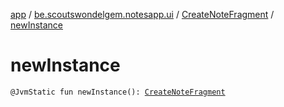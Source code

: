 [app](../../index.md) / [be.scoutswondelgem.notesapp.ui](../index.md) / [CreateNoteFragment](index.md) / [newInstance](./new-instance.md)

# newInstance

`@JvmStatic fun newInstance(): `[`CreateNoteFragment`](index.md)